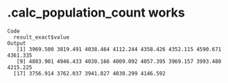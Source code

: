 # .calc_population_count works

    Code
      result_exact$value
    Output
       [1] 3969.500 3819.491 4038.464 4112.244 4358.426 4352.115 4590.671 4361.335
       [9] 4803.901 4946.433 4030.166 4009.092 4057.395 3969.157 3993.480 4215.225
      [17] 3756.914 3762.037 3941.827 4030.299 4146.592

